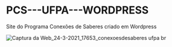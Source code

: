 # PCS---UFPA---WORDPRESS
Site do Programa Conexões de Saberes criado em Wordpress

![Captura da Web_24-3-2021_17653_conexoesdesaberes ufpa br](https://user-images.githubusercontent.com/50966170/112529372-f6749600-8d83-11eb-9c6f-ae28978e75f9.jpeg)
